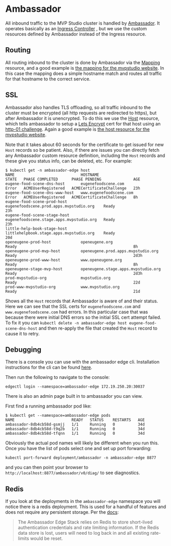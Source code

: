 # Ambassador

All inbound traffic to the MVP Studio cluster is handled by [Ambassador](https://www.getambassador.io/).
It operates basically as an 
[Ingress Controller](https://kubernetes.io/docs/concepts/services-networking/ingress-controllers/)
, but we use the custom resources defined by Ambassador instead of the Ingress resource.

## Routing

All routing inbound to the cluster is done by Ambassador via the 
[Mapping](https://www.getambassador.io/docs/latest/topics/using/intro-mappings/) 
resource, and a good example is 
[the mapping for the mvpstudio website](../running/ambassador-edge/routing/mvpstudio-org/prod.yml). 
In this case the mapping does a simple hostname match and routes all traffic for that hostname to the correct service.

## SSL

Ambassador also handles TLS offloading, so all traffic inbound to the cluster must be encrypted (all http requests 
are redirected to https), but after Ambassador it is unencrypted. To do this we use the 
[Host](https://www.getambassador.io/docs/latest/topics/running/host-crd/) resource, which tells ambassador to setup 
a [Lets Encrypt](https://letsencrypt.org/) cert for that host using an 
[http-01 challenge](https://letsencrypt.org/docs/challenge-types/#http-01-challenge). 
Again a good example is 
[the host resource for the mvpstudio website]((../running/ambassador-edge/routing/mvpstudio-org/prod.yml)).

Note that it takes about 60 seconds for the certificate to get issued for new `Host` records so be patient. Also,
if there are issues you can directly fetch any Ambassador custom resource definition, including the `Host` records and
these give you status info, can be deleted, etc. For example:

```
$ kubectl get -n ambassador-edge host
NAME                             HOSTNAME                                   STATE   PHASE COMPLETED      PHASE PENDING              AGE
eugene-food-scene-dns-host       eugenefoodscene.com                        Error   ACMEUserRegistered   ACMECertificateChallenge   23h
eugene-food-scene-dns-www-host   www.eugenefoodscene.com                    Error   ACMEUserRegistered   ACMECertificateChallenge   8h
eugene-food-scene-prod-host      eugenefoodscene.prod.apps.mvpstudio.org    Ready                                                   23h
eugene-food-scene-stage-host     eugenefoodscene.stage.apps.mvpstudio.org   Ready                                                   23h
little-help-book-stage-host      littlehelpbook.stage.apps.mvpstudio.org    Ready                                                   20d
openeugene-prod-host             openeugene.org                             Ready                                                   8h
openeugene-prod-mvp-host         openeugene.prod.apps.mvpstudio.org         Ready                                                   2d3h
openeugene-prod-www-host         www.openeugene.org                         Ready                                                   8h
openeugene-stage-mvp-host        openeugene.stage.apps.mvpstudio.org        Ready                                                   2d3h
prod-mvpstudio-org               mvpstudio.org                              Ready                                                   22d
prod-www-mvpstudio-org           www.mvpstudio.org                          Ready                                                   21d
```

Shows all the `Host` records that Ambassador is aware of and their status. Here we can see that the SSL certs for
`eugenefoodscene.com` and `www.eugenefoodscene.com` had errors. In this particular case that was because there were
initial DNS errors so the initial SSL cert attempt failed. To fix it you can `kubectl delete -n ambassador-edge host
eugene-food-scene-dns-host` and then re-apply the file that created the `Host` record to cause it to retry.


## Debugging

There is a console you can use with the ambassador edge cli.
Installation instructions for the cli can be found 
[here](https://www.getambassador.io/docs/latest/topics/using/edgectl/edge-control/#installing-edge-control).


Then run the following to navigate to the console:
```
edgectl login --namespace=ambassador-edge 172.19.250.20:30037 
```

There is also an admin page built in to ambassador you can view.

First find a running ambassador pod like:
```
$ kubectl get --namespace=ambassador-edge pods
NAME                         READY   STATUS    RESTARTS   AGE
ambassador-8db4cb58d-gsmjj   1/1     Running   0          34d
ambassador-8db4cb58d-t9q2b   1/1     Running   0          34d
ambassador-8db4cb58d-tfqnn   1/1     Running   0          34d
```

Obviously the actual pod names will likely be different when you run this. 
Once you have the list of pods select one and set up port forwarding:

```
kubectl port-forward deployment/ambassador -n ambassador-edge 8877
```

and you can then point your browser to `http://localhost:8877/ambassador/v0/diag/` to see diagnostics.

## Redis

If you look at the deployments in the `ambassador-edge` namespace you will notice there is a redis deployment.
This is used for a handful of features and does not require any persistent storage.
Per the [docs](https://www.getambassador.io/docs/1.3/topics/using/filters/oauth2/#redis):
> The Ambassador Edge Stack relies on Redis to store short-lived authentication credentials and rate limiting 
information. If the Redis data store is lost, users will need to log back in and all existing rate-limits would be 
reset.
